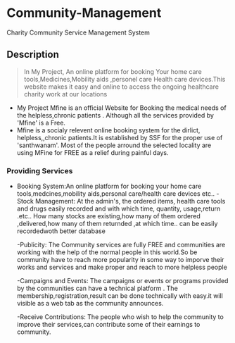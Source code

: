 # Community-Management
Charity Community Service Management System

## Description

>In My Project, An online platform for booking Your home care tools,Medicines,Mobility aids ,personel care Health care devices.This website makes it easy and online to access the ongoing healthcare charity work at our locations 

  - My Project  Mfine is an official Website for Booking the medical needs of the helpless,chronic patients . Although all the services provided by 'Mfine' is a Free.
  - Mfine is a socialy relevent online booking system for the dirlict, helpless,,chronic patients.It is established by SSF for the proper use of 'santhwanam'. Most of the people arround the selected locality are using MFine for FREE as a relief during painful days.
>
### Providing Services

- Booking System:An online platform for booking your home care tools,medcines,mobility aids,personal care/health care devices etc..
  -Stock Management:
    At the admin's, the ordered items, health care tools and drugs easily recorded and with which time, quantity,          usage,return .etc..
    How many stocks are existing,how many of them ordered ,delivered,how many of them returnded ,at which time.. can       be easily recordedwoth better database

  -Publicity:
    The Community services are fully FREE and communities are working with the help of the normal people in this           world.So be community have to reach more popularity in some way to imporve their works and services and make           proper and reach to more helpless people

  -Campaigns and Events:
    The campaigns or events or programs provided by the communities can have a technical platform .
    The membership,registration,result can be done technically with easy.it will visible as a web tab as the community     announces.

  -Receive Contributions:
    The people who wish to help the community to improve their services,can contribute some of their earnings to           community.
